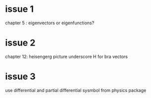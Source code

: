 # issue 1
chapter 5 : eigenvectors or eigenfunctions?

# issue 2
chapter 12: heisengerg picture underscore H for bra vectors

# issue 3
use differential and partial differential sysmbol from physics package




